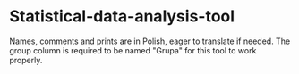# Statistical-data-analysis-tool
Names, comments and prints are in Polish, eager to translate if needed. 
The group column is required to be named "Grupa" for this tool to work properly.
